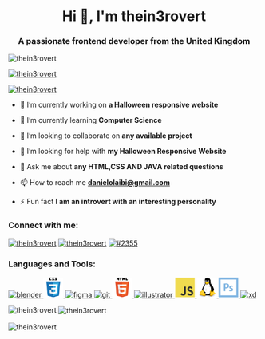 <h1 align="center">Hi 👋, I'm thein3rovert</h1>
<h3 align="center">A passionate frontend developer from the United Kingdom</h3>

<p align="left"> <img src="https://komarev.com/ghpvc/?username=thein3rovert&label=Profile%20views&color=0e75b6&style=flat" alt="thein3rovert" /> </p>

<p align="left"> <a href="https://github.com/ryo-ma/github-profile-trophy"><img src="https://github-profile-trophy.vercel.app/?username=thein3rovert" alt="thein3rovert" /></a> </p>

<p align="left"> <a href="https://twitter.com/thein3rovert" target="blank"><img src="https://img.shields.io/twitter/follow/thein3rovert?logo=twitter&style=for-the-badge" alt="thein3rovert" /></a> </p>

- 🔭 I’m currently working on **a Halloween responsive website**

- 🌱 I’m currently learning **Computer Science**

- 👯 I’m looking to collaborate on **any available project**

- 🤝 I’m looking for help with **my Halloween Responsive Website**

- 💬 Ask me about **any HTML,CSS AND JAVA related questions**

- 📫 How to reach me **danielolaibi@gmail.com**

- ⚡ Fun fact **I am an introvert with an interesting personality**

<h3 align="left">Connect with me:</h3>
<p align="left">
<a href="https://twitter.com/thein3rovert" target="blank"><img align="center" src="https://raw.githubusercontent.com/rahuldkjain/github-profile-readme-generator/master/src/images/icons/Social/twitter.svg" alt="thein3rovert" height="30" width="40" /></a>
<a href="https://instagram.com/thein3rovert" target="blank"><img align="center" src="https://raw.githubusercontent.com/rahuldkjain/github-profile-readme-generator/master/src/images/icons/Social/instagram.svg" alt="thein3rovert" height="30" width="40" /></a>
<a href="https://discord.gg/#2355" target="blank"><img align="center" src="https://raw.githubusercontent.com/rahuldkjain/github-profile-readme-generator/master/src/images/icons/Social/discord.svg" alt="#2355" height="30" width="40" /></a>
</p>

<h3 align="left">Languages and Tools:</h3>
<p align="left"> <a href="https://www.blender.org/" target="_blank" rel="noreferrer"> <img src="https://download.blender.org/branding/community/blender_community_badge_white.svg" alt="blender" width="40" height="40"/> </a> <a href="https://www.w3schools.com/css/" target="_blank" rel="noreferrer"> <img src="https://raw.githubusercontent.com/devicons/devicon/master/icons/css3/css3-original-wordmark.svg" alt="css3" width="40" height="40"/> </a> <a href="https://www.figma.com/" target="_blank" rel="noreferrer"> <img src="https://www.vectorlogo.zone/logos/figma/figma-icon.svg" alt="figma" width="40" height="40"/> </a> <a href="https://git-scm.com/" target="_blank" rel="noreferrer"> <img src="https://www.vectorlogo.zone/logos/git-scm/git-scm-icon.svg" alt="git" width="40" height="40"/> </a> <a href="https://www.w3.org/html/" target="_blank" rel="noreferrer"> <img src="https://raw.githubusercontent.com/devicons/devicon/master/icons/html5/html5-original-wordmark.svg" alt="html5" width="40" height="40"/> </a> <a href="https://www.adobe.com/in/products/illustrator.html" target="_blank" rel="noreferrer"> <img src="https://www.vectorlogo.zone/logos/adobe_illustrator/adobe_illustrator-icon.svg" alt="illustrator" width="40" height="40"/> </a> <a href="https://developer.mozilla.org/en-US/docs/Web/JavaScript" target="_blank" rel="noreferrer"> <img src="https://raw.githubusercontent.com/devicons/devicon/master/icons/javascript/javascript-original.svg" alt="javascript" width="40" height="40"/> </a> <a href="https://www.linux.org/" target="_blank" rel="noreferrer"> <img src="https://raw.githubusercontent.com/devicons/devicon/master/icons/linux/linux-original.svg" alt="linux" width="40" height="40"/> </a> <a href="https://www.photoshop.com/en" target="_blank" rel="noreferrer"> <img src="https://raw.githubusercontent.com/devicons/devicon/master/icons/photoshop/photoshop-line.svg" alt="photoshop" width="40" height="40"/> </a> <a href="https://www.adobe.com/products/xd.html" target="_blank" rel="noreferrer"> <img src="https://cdn.worldvectorlogo.com/logos/adobe-xd.svg" alt="xd" width="40" height="40"/> </a> </p>

<p><img align="left" src="https://github-readme-stats.vercel.app/api/top-langs?username=thein3rovert&show_icons=true&locale=en&layout=compact" alt="thein3rovert" /></p>

<p>&nbsp;<img align="center" src="https://github-readme-stats.vercel.app/api?username=thein3rovert&show_icons=true&locale=en" alt="thein3rovert" /></p>

<p><img align="center" src="https://github-readme-streak-stats.herokuapp.com/?user=thein3rovert&" alt="thein3rovert" /></p>

<!---
thein3rovert/thein3rovert is a ✨ special ✨ repository because its `README.md` (this file) appears on your GitHub profile.
You can click the Preview link to take a look at your changes.
--->
